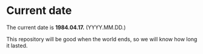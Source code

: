 # Current date

The current date is **1984.04.17.** (YYYY.MM.DD.)

This repository will be good when the world ends, so we will know how long it lasted.